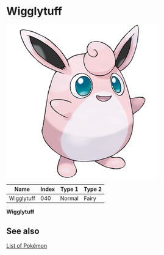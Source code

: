 # Wigglytuff


![Wigglytuff](images/040.png)

| **Name** | **Index** | **Type 1** | **Type 2** |
|----|----|----|----|
| Wigglytuff | 040 | Normal | Fairy  |

**Wigglytuff** 

## See also

[List of Pokémon](../pokemon.md)

